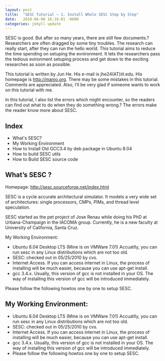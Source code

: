 ```yaml
---
layout: post
title:  "SESC Tutorial – 1. Install Whole SESC Step by Step"
date:   2010-06-08 16:16:01 -0600
categories: jekyll update
---
```



SESC is good. But after so many years, there are still few documents.? Researchers are often dragged by some tiny troubles. The research can really start, after they can run the hello world. This tutorial aims to reduce the time spending on setuping the evnironment. It lets the researchers pass the tedious evironment setuping process and get down to the exciting researches as soon as possible.

This tutorial is written by Jun He. His e-mail is jhe24(AT)iit.edu. His homepage is http://manio.org. There may be some mistakes in this tutorial. Comments are appreciated. Also, I’ll be very glad if someone wants to work on this tutorial with me.

In this tutorial, I also list the errors which might encounter, so the readers can find out what to do when they do something wrong.? The errors make the reader know more about SESC.

## Index

- What's SESC?
- My Working Environment
- How to Install Old GCC3.4 by deb package in Ubuntu 8.04
- How to build SESC utils
- How to Build SESC source code


## What’s SESC ?

Homepage: http://sesc.sourceforge.net/index.html

SESC is a cycle accurate architectural simulator. It models a very wide set of architectures: single processors, CMPs, PIMs, and thread level speculation.

SESC started as the pet project of Jose Renau while doing his PhD at Urbana-Champaign in the IACOMA group. Currently, he is a new faculty at University of California, Santa Cruz.

My Working Environment:

- Ubuntu 8.04 Desktop LTS (Mine is on VMWare 7.01) Accuatlly, you can run sesc in any Linux distributions which are not too old.
- SESC: checked out in 05/25/2010 by cvs.
- Internet Access. If you can access internet in Linux, the process of installing will be much easier, because you can use apt-get install.
- gcc 3.4.x. Usually, this version of gcc is not installed in your OS. The way of installing this version of gcc will be introduced immediately.


Please follow the following howtos one by one to setup SESC.




## My Working Environment:

- Ubuntu 8.04 Desktop LTS (Mine is on VMWare 7.01) Accuatlly, you can run sesc in any Linux distributions which are not too old.
- SESC: checked out in 05/25/2010 by cvs.
- Internet Access. If you can access internet in Linux, the process of installing will be much easier, because you can use apt-get install.
- gcc 3.4.x. Usually, this version of gcc is not installed in your OS. The way of installing this version of gcc will be introduced immediately.
- Please follow the following howtos one by one to setup SESC.















